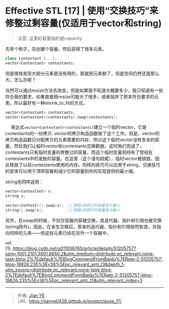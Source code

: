 # Effective STL [17] | 使用“交换技巧”来修整过剩容量(仅适用于vector和string)


> 注意: 这里的容量指的是capacity

先举个例子，先创建个容器，然后获得了很多元素。

```c++
class Contestant {...};
vector<Contestant> contestants;
```

但是很快发现大部分元素是没有用的，那就把元素删了，但是空间仍然还是那么大，怎么办呢？</br>

当然可以通过resize方法去改变，但是如果我不知道大概要多少，我只知道有一些符合我的要求，如果直接用resize可能大了很多，或者抛弃了原本符合要求的元素。所以最好有一种shrink_to_fit的方式。

```c++
vector<Contestant> contestants;
vector<Contestant>(contestants).swap(contestants);
```
　
表达式`vector<Contestant>(contestants)`建立一个临时vector，它是contestants的一份拷贝: vector的拷贝构造函数做了这个工作。但是，vector的拷贝构造函数只分配拷贝的元素需要的内存，所以这个临时vector没有多余的容量。然后我们让临时vector和contestants交换数据，这时我们完成了，contestants只有临时变量的修整过的容量，而这个临时变量则持有了曾经在contestants中的发胀的容量。在这里（这个语句结尾），临时vector被销毁，因此释放了以前contestants使用的内存。同样的技巧可以应用于string。交换技巧的变体可以用于清除容器和减少它的容量到你的实现提供的最小值。


string也同样适用：

```c++
vector<Contestant> v;
string s;
...
vector<Contest>().swap(v);	//清楚v并把它的容量变为最小
string().swap(s);			//清楚s并把它的容量变为最小
```

另外，在swap的时候，不仅仅容器内容被交换，其迭代器、指针和引用也被交换(string除外)。因此，在发生交换后，原来的迭代器、指针和引用依然有效，并指向同样的元素——但这些元素已经在另外一个容器中。

ref:</br>
[1]. https://blog.csdn.net/u011058765/article/details/51205757?spm=1001.2101.3001.6650.2&utm_medium=distribute.pc_relevant.none-task-blog-2%7Edefault%7EBlogCommendFromBaidu%7ERate-2-51205757-blog-18826.235%5Ev38%5Epc_relevant_anti_t3&depth_1-utm_source=distribute.pc_relevant.none-task-blog-2%7Edefault%7EBlogCommendFromBaidu%7ERate-2-51205757-blog-18826.235%5Ev38%5Epc_relevant_anti_t3&utm_relevant_index=3



---

> 作者: [Jian YE](https://github.com/jianye0428)  
> URL: https://jianye0428.github.io/posts/clause_17/  

